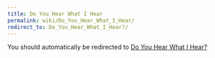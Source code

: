 ```yaml
---
title: Do You Hear What I Hear
permalink: wiki/Do_You_Hear_What_I_Hear/
redirect_to: Do_You_Hear_What_I_Hear?/
---
```


You should automatically be redirected to [Do You Hear What I Hear?](Do_You_Hear_What_I_Hear?/)
